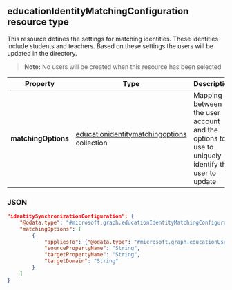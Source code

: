 ## educationIdentityMatchingConfiguration resource type

This resource defines the settings for matching identities. These identities include students and teachers. Based on these settings the users will be updated in the directory.

> **Note:** No users will be created when this resource has been selected

| Property | Type | Description |
|-|-|-|
| **matchingOptions** | [educationidentitymatchingoptions](educationidentitymatchingoptions.md) collection | Mapping between the user account and the options to use to uniquely identify the user to update |

### JSON
<!-- {
  "blockType": "resource",
  "optionalProperties": [

  ],
  "@odata.type": "#microsoft.graph.educationIdentityMatchingConfiguration"
}-->

```json
"identitySynchronizationConfiguration": {
    "@odata.type": "#microsoft.graph.educationIdentityMatchingConfiguration",
    "matchingOptions": [
        {
            "appliesTo": {"@odata.type": "#microsoft.graph.educationUserRole"},
            "sourcePropertyName": "String",
            "targetPropertyName": "String",
            "targetDomain": "String"
        }
    ]
}
```
